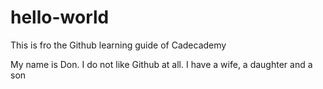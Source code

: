 # hello-world
This is fro the Github learning guide of Cadecademy

My name is Don. I do not like Github at all.
I have a wife, a daughter and a son
